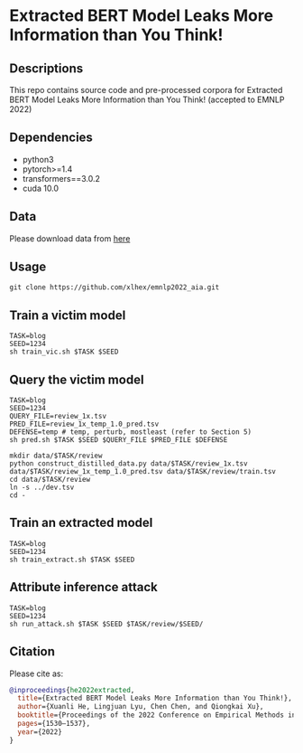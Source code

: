 # Extracted BERT Model Leaks More Information than You Think!

## Descriptions
This repo contains source code and pre-processed corpora for Extracted BERT Model Leaks More Information than You Think! (accepted to EMNLP 2022)

## Dependencies
* python3
* pytorch>=1.4
* transformers==3.0.2
* cuda 10.0

## Data
Please download data from [here](https://drive.google.com/file/d/1hd1mVkhrNaOt9cIhDEq83TmjRZ2_0IAX/view?usp=sharing)

## Usage
```shell
git clone https://github.com/xlhex/emnlp2022_aia.git
```

## Train a victim model
```shell
TASK=blog
SEED=1234
sh train_vic.sh $TASK $SEED
```

## Query the victim model
```shell
TASK=blog
SEED=1234
QUERY_FILE=review_1x.tsv
PRED_FILE=review_1x_temp_1.0_pred.tsv
DEFENSE=temp # temp, perturb, mostleast (refer to Section 5)
sh pred.sh $TASK $SEED $QUERY_FILE $PRED_FILE $DEFENSE

mkdir data/$TASK/review
python construct_distilled_data.py data/$TASK/review_1x.tsv data/$TASK/review_1x_temp_1.0_pred.tsv data/$TASK/review/train.tsv
cd data/$TASK/review
ln -s ../dev.tsv
cd -
```

## Train an extracted model
```shell
TASK=blog
SEED=1234
sh train_extract.sh $TASK $SEED
```

## Attribute inference attack
```shell
TASK=blog
SEED=1234
sh run_attack.sh $TASK $SEED $TASK/review/$SEED/
```

## Citation
Please cite as:

```bibtex
@inproceedings{he2022extracted,
  title={Extracted BERT Model Leaks More Information than You Think!},
  author={Xuanli He, Lingjuan Lyu, Chen Chen, and Qiongkai Xu},
  booktitle={Proceedings of the 2022 Conference on Empirical Methods in Natural Language Processing},
  pages={1530–1537},
  year={2022}
}
```
